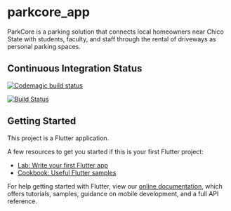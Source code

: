 # parkcore_app

ParkCore is a parking solution that connects local homeowners near Chico State with students,
faculty, and staff through the rental of driveways as personal parking spaces.

## Continuous Integration Status
[![Codemagic build status](https://api.codemagic.io/apps/5eab11c076654b4dab8d58e0/5eab11c076654b4dab8d58df/status_badge.svg)](https://codemagic.io/apps/5eab11c076654b4dab8d58e0/5eab11c076654b4dab8d58df/latest_build)

[![Build Status](https://travis-ci.org/jcheon/ParkCore.svg?branch=master)](https://travis-ci.org/jcheon/ParkCore)

## Getting Started

This project is a Flutter application.

A few resources to get you started if this is your first Flutter project:

- [Lab: Write your first Flutter app](https://flutter.dev/docs/get-started/codelab)
- [Cookbook: Useful Flutter samples](https://flutter.dev/docs/cookbook)

For help getting started with Flutter, view our
[online documentation](https://flutter.dev/docs), which offers tutorials,
samples, guidance on mobile development, and a full API reference.
